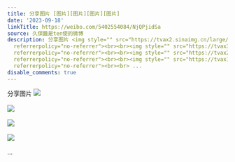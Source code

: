 ```yaml
---
title: 分享图片 [图片][图片][图片][图片]
date: '2023-09-18'
linkTitle: https://weibo.com/5402554084/NjQPjidSa
source: 久保醬是ten使的微博
description: 分享图片 <img style="" src="https://tvax2.sinaimg.cn/large/005TCz76gy1hi0o5uc95nj30rs0fmn09.jpg"
  referrerpolicy="no-referrer"><br><br><img style="" src="https://tvax3.sinaimg.cn/large/005TCz76gy1hi0o5uw71tj30rs0fndio.jpg"
  referrerpolicy="no-referrer"><br><br><img style="" src="https://tvax2.sinaimg.cn/large/005TCz76gy1hi0o5vhah4j30rs0fnn07.jpg"
  referrerpolicy="no-referrer"><br><br><img style="" src="https://tvax1.sinaimg.cn/large/005TCz76gy1hi0o5w72zwj30rs0fn41b.jpg"
  referrerpolicy="no-referrer"><br><br> ...
disable_comments: true
---
```

分享图片 <img style="" src="https://tvax2.sinaimg.cn/large/005TCz76gy1hi0o5uc95nj30rs0fmn09.jpg" referrerpolicy="no-referrer"><br><br><img style="" src="https://tvax3.sinaimg.cn/large/005TCz76gy1hi0o5uw71tj30rs0fndio.jpg" referrerpolicy="no-referrer"><br><br><img style="" src="https://tvax2.sinaimg.cn/large/005TCz76gy1hi0o5vhah4j30rs0fnn07.jpg" referrerpolicy="no-referrer"><br><br><img style="" src="https://tvax1.sinaimg.cn/large/005TCz76gy1hi0o5w72zwj30rs0fn41b.jpg" referrerpolicy="no-referrer"><br><br> ...